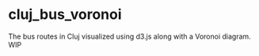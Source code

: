cluj_bus_voronoi
================

The bus routes in Cluj visualized using d3.js along with a Voronoi diagram. WIP
